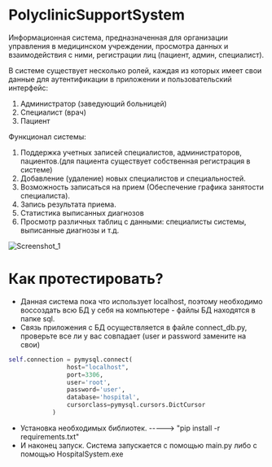 # PolyclinicSupportSystem
Информационная система, предназначенная для организации управления в медицинском учреждении, просмотра данных и взаимодействия с ними, регистрации лиц (пациент, админ, специалист).

В системе существует несколько ролей, каждая из которых имеет свои данные для аутентификации в приложении и пользовательский интерфейс:
  1.	Администратор (заведующий больницей)
  2.	Специалист (врач)
  3.	Пациент

Функционал системы:
  1.	Поддержка учетных записей специалистов, администраторов, пациентов.(для пациента существует собственная регистрация в системе)
  2.	Добавление (удаление) новых специалистов и специальностей.
  3.	Возможность записаться на прием (Обеспечение графика занятости специалиста).
  4.	Запись результата приема. 
  5.  Статистика выписанных диагнозов
  6.  Просмотр различных таблиц с данными: специалисты системы, выписанные диагнозы и т.д.

![Screenshot_1](https://user-images.githubusercontent.com/85018648/120901337-9b003780-c653-11eb-9303-82de9eb9f049.png)

# Как протестировать?

+ Данная система пока что использует localhost, поэтому необходимо воссоздать всю БД у себя на компьютере - файлы БД находятся в папке sql.
+ Связь приложения с БД осуществляется в файле connect_db.py, проверьте все ли у вас совпадает (user и password замените на свои)
```python
self.connection = pymysql.connect(
                host="localhost",
                port=3306,
                user='root',
                password='user',
                database='hospital',
                cursorclass=pymysql.cursors.DictCursor
            )
```
+ Установка необходимых библиотек. -----> "pip install -r requirements.txt"
+ И наконец запуск. Система запускается с помощью main.py либо с помощью HospitalSystem.exe
